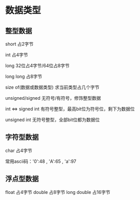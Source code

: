 # 数据类型
## 整型数据
short     占2字节

int       占4字节

long      32位占4字节/64位占8字节

long long 占8字节

size of(数据或数据类型) 求当前类型占几个字节

unsigned/signed 无符号/有符号，修饰整型数据

int <=> signed int 有符号整型，最高bit位为符号位，剩下为数据位

unsigned int  无符号整型，全部bit位都为数据位

## 字符型数据
char  占4字节

常用ascii码：'0':48 , 'A':65 , 'a':97

## 浮点型数据
float 占4字节
double  占8字节
long double 占16字节
